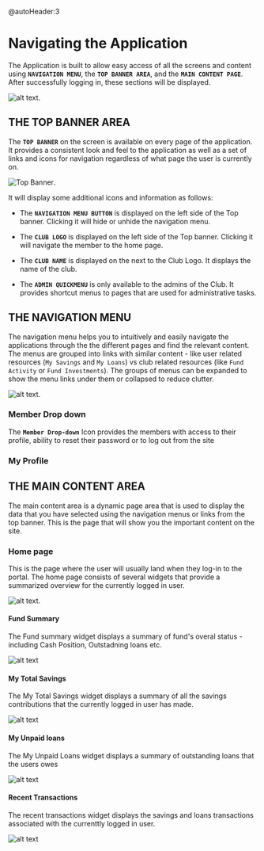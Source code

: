 @autoHeader:3
# Navigating the Application
The Application is built to allow easy access of all the screens and content using **`NAVIGATION MENU`**, the **`TOP BANNER AREA`**, and the  **`MAIN CONTENT PAGE`**. After successfully logging in, these sections will be displayed.

![alt text](static/images/2.1_App_Overview.png "App Overview :size=400").

## THE TOP BANNER AREA 
The **`TOP BANNER`** on the screen is available on every page of the application.
It provides a consistent look and feel to the application as well as a set of links and icons for navigation regardless of what page the user is currently on.

![Top Banner](static/images/2.1.2_Top_Banner.png ":size=400").

 It will display some additional icons and information as follows:
 
 - The **`NAVIGATION MENU BUTTON`** is displayed on the left side of the Top banner. Clicking it will hide or unhide the navigation menu.

 - The **`CLUB LOGO`** is displayed on the left side of the Top banner. Clicking it will navigate the member to the home page.

- The **`CLUB NAME`** is displayed on the next to the Club Logo. It displays the name of the club.
 
- The **`ADMIN QUICKMENU`** is only available to the admins of the Club. It provides shortcut menus to pages that are used for administrative tasks.


 
## THE NAVIGATION MENU
The navigation menu helps you to intuitively and easily navigate  the applications  through the the different pages and find the relevant content. The menus are grouped into links with similar content - like user related resources (`My Savings` and `My Loans`) vs club related resources (like `Fund Activity` or `Fund Investments`). The groups of menus can be expanded to show the menu links under them or collapsed to reduce clutter.

![alt text](static/images/2.1.3_Nav_Menu.png "Navigation Menu :size=150").

### Member Drop down
The **`Member Drop-down`** Icon provides the members with access to their profile, ability to reset their password or to log out from the site

### My Profile
  
## THE MAIN CONTENT AREA 

The main content area is a dynamic page area that is used to display the data that you have selected using the navigation menus or links from the top banner. This is the page that will show you the important content on the site.

### Home page 

This is the page where the user will usually land when they log-in to the portal. The home page consists of several widgets that provide a summarized overview for the currently logged in user.

![alt text](static/images/2.2_Home_Page.png "Home Page :size=400").

#### Fund Summary

The Fund summary widget displays a summary of fund's overal status - including Cash Position, Outstadning loans etc.

![alt text](static/images/2.3_Home_Page_Fund_Summary.png ":size=400 Home Page Fund Summary") 
 
#### My Total Savings

The My Total Savings widget displays a summary of all the savings contributions that the currently logged in user has made.

![alt text](static/images/2.3_Home_Page_My_Savings.png ":size=400 My Total Savings widget") 

#### My Unpaid loans
The My Unpaid Loans widget displays a summary of outstanding loans that the users owes

![alt text](static/images/2.3_Home_Page_My_Loans.png ":size=400 My Unpaid Loans  widget") 

#### Recent Transactions

The recent transactions widget displays the savings and loans transactions associated with the currenttly logged in user.

![alt text](static/images/2.3_Home_Page_Recent_Transactions.png ":size=400 Recent transactions widget") 